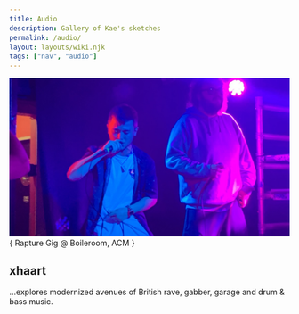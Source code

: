 ```yaml
---
title: Audio
description: Gallery of Kae's sketches
permalink: /audio/
layout: layouts/wiki.njk
tags: ["nav", "audio"]
---
```


![Rapture Gig @ ACM](/static/content/img/rapture_gig.jpg)
{ Rapture Gig @ Boileroom, ACM }

## xhaart

...explores modernized avenues of British rave, gabber, garage and drum & bass music.

